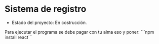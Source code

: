 <h1>Sistema de registro</h1>

- Estado del proyecto: En costrucción.

Para ejecutar el programa se debe pagar con tu alma eso y poner: 
´´´npm install react´´´
